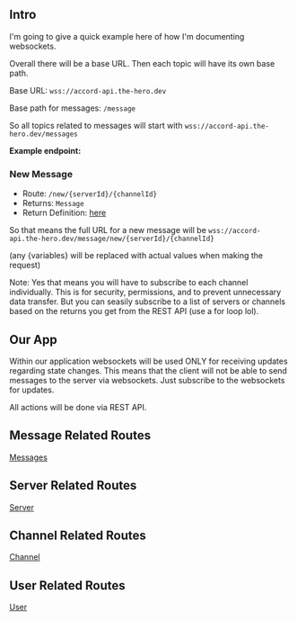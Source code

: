 ## Intro

I'm going to give a quick example here of how I'm documenting websockets.

Overall there will be a base URL. Then each topic will have its own base path.

Base URL: `wss://accord-api.the-hero.dev`

Base path for messages: `/message`

So all topics related to messages will start with `wss://accord-api.the-hero.dev/messages`

**Example endpoint:**

### New Message
- Route: `/new/{serverId}/{channelId}`
- Returns: `Message`
- Return Definition: [here](https://github.com/P-William/COMP72070_Sec1_Group1_Server/tree/main/accord-api/src/main/java/com/group11/accord/api/message/Message.java)


So that means the full URL for a new message will be `wss://accord-api.the-hero.dev/message/new/{serverId}/{channelId}`

(any {variables} will be replaced with actual values when making the request)

Note: Yes that means you will have to subscribe to each channel individually. This is for security, permissions, and to prevent unnecessary data transfer. But you can seasily subscribe to a list of servers or channels based on the returns you get from the REST API (use a for loop lol).


## Our App

Within our application websockets will be used ONLY for receiving updates regarding state changes. This means that the client will not be able to send messages to the server via websockets. Just subscribe to the websockets for updates.

All actions will be done via REST API.

## Message Related Routes
[Messages](docs/Messages.md)
## Server Related Routes
[Server](docs/Servers.md)
## Channel Related Routes
[Channel](docs/Channels.md)
## User Related Routes
[User](docs/User.md)
